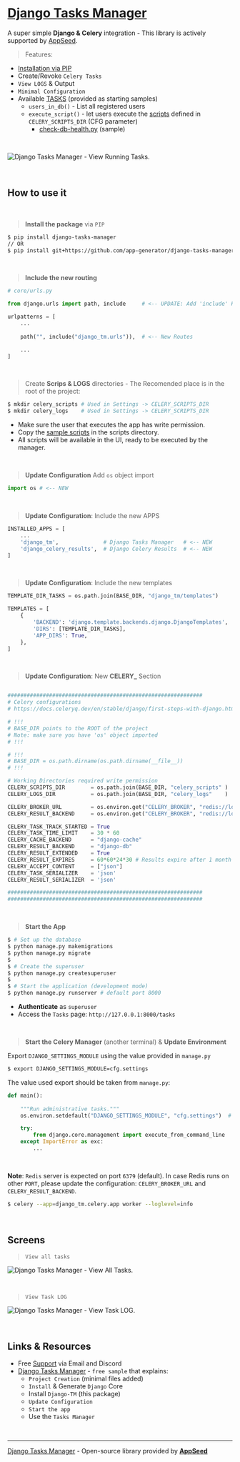 # [Django Tasks Manager](https://github.com/app-generator/django-tasks-manager)

A super simple **Django & Celery** integration - This library is actively supported by [AppSeed](https://appseed.us/).

> Features: 

- [Installation via PIP](https://pypi.org/project/django-tasks-manager/)
- Create/Revoke `Celery Tasks`
- `View LOGS` & Output
- `Minimal Configuration`
- Available [TASKS](https://github.com/app-generator/django-tasks-manager/blob/main/django_tm/tasks.py) (provided as starting samples)
  - `users_in_db()` - List all registered users
  - `execute_script()` - let users execute the [scripts](https://github.com/app-generator/django-tasks-manager/tree/main/django_tm/celery_scripts) defined in `CELERY_SCRIPTS_DIR` (CFG parameter)
    - [check-db-health.py](https://github.com/app-generator/django-tasks-manager/blob/main/django_tm/celery_scripts/check-db-health.py) (sample)    
    
<br />    

![Django Tasks Manager - View Running Tasks.](https://user-images.githubusercontent.com/51070104/195670211-a24f7d72-37c1-48fc-a842-ab45b4559ca0.jpg)

<br />

## How to use it

<br />

> **Install the package** via `PIP` 

```bash
$ pip install django-tasks-manager
// OR
$ pip install git+https://github.com/app-generator/django-tasks-manager.git
```

<br />

> **Include the new routing**

```python
# core/urls.py

from django.urls import path, include     # <-- UPDATE: Add 'include' HELPER

urlpatterns = [
    ...
    
    path("", include("django_tm.urls")),  # <-- New Routes

    ...
]
```

<br />

> Create **Scrips & LOGS** directories - The Recomended place is in the root of the project:

```bash
$ mkdir celery_scripts # Used in Settings -> CELERY_SCRIPTS_DIR
$ mkdir celery_logs    # Used in Settings -> CELERY_SCRIPTS_DIR
```

- Make sure the user that executes the app has write permission. 
- Copy the [sample scripts](./django_tm/celery_scripts) in the scripts directory. 
- All scripts will be available in the UI, ready to be executed by the manager. 

<br />

> **Update Configuration** Add `os` object import

```python
import os # <-- NEW
```

<br />

> **Update Configuration**: Include the new APPS

```python
INSTALLED_APPS = [
    ...                  
    'django_tm',              # Django Tasks Manager   # <-- NEW
    'django_celery_results',  # Django Celery Results  # <-- NEW
]
```

<br />

> **Update Configuration**: Include the new templates 

```python
TEMPLATE_DIR_TASKS = os.path.join(BASE_DIR, "django_tm/templates")     # <-- NEW

TEMPLATES = [
    {
        'BACKEND': 'django.template.backends.django.DjangoTemplates',   
        'DIRS': [TEMPLATE_DIR_TASKS],                                  # <-- Updated 
        'APP_DIRS': True,
    },
]
```

<br />

> **Update Configuration**: New **CELERY_** Section

```python

#############################################################
# Celery configurations
# https://docs.celeryq.dev/en/stable/django/first-steps-with-django.html

# !!!
# BASE_DIR points to the ROOT of the project
# Note: make sure you have 'os' object imported
# !!!

# !!!
# BASE_DIR = os.path.dirname(os.path.dirname(__file__))
# !!! 

# Working Directories required write permission
CELERY_SCRIPTS_DIR        = os.path.join(BASE_DIR, "celery_scripts" )
CELERY_LOGS_DIR           = os.path.join(BASE_DIR, "celery_logs"    )

CELERY_BROKER_URL         = os.environ.get("CELERY_BROKER", "redis://localhost:6379")
CELERY_RESULT_BACKEND     = os.environ.get("CELERY_BROKER", "redis://localhost:6379")

CELERY_TASK_TRACK_STARTED = True
CELERY_TASK_TIME_LIMIT    = 30 * 60
CELERY_CACHE_BACKEND      = "django-cache"
CELERY_RESULT_BACKEND     = "django-db"
CELERY_RESULT_EXTENDED    = True
CELERY_RESULT_EXPIRES     = 60*60*24*30 # Results expire after 1 month
CELERY_ACCEPT_CONTENT     = ["json"]
CELERY_TASK_SERIALIZER    = 'json'
CELERY_RESULT_SERIALIZER  = 'json'

#############################################################
#############################################################

```

<br />


> **Start the App** 

```bash
$ # Set up the database
$ python manage.py makemigrations
$ python manage.py migrate
$
$ # Create the superuser
$ python manage.py createsuperuser
$
$ # Start the application (development mode)
$ python manage.py runserver # default port 8000
```

- **Authenticate** as `superuser` 
- Access the `Tasks` page: `http://127.0.0.1:8000/tasks`

<br />

> **Start the Celery Manager** (another terminal) & **Update Environment** 

Export `DJANGO_SETTINGS_MODULE` using the value provided in `manage.py`

```bash
$ export DJANGO_SETTINGS_MODULE=cfg.settings  
```

The value used export should be taken from `manage.py`:

```python
def main():
    
    """Run administrative tasks."""
    os.environ.setdefault("DJANGO_SETTINGS_MODULE", "cfg.settings")  # <-- VALUE to be exported

    try:
        from django.core.management import execute_from_command_line
    except ImportError as exc:
        ...
```

<br />

**Note**: `Redis` server is expected on port `6379` (default). In case Redis runs on other `PORT`, please update the configuration: `CELERY_BROKER_URL` and `CELERY_RESULT_BACKEND`.

```bash
$ celery --app=django_tm.celery.app worker --loglevel=info 
``` 

<br />

## Screens

> `View all tasks`

![Django Tasks Manager - View All Tasks.](https://user-images.githubusercontent.com/51070104/195669853-677e887e-f8b2-4b56-bcf3-f81d98b175b0.jpg)

<br />

> `View Task LOG`

![Django Tasks Manager - View Task LOG.](https://user-images.githubusercontent.com/51070104/195669981-c64e3d13-1d83-496a-b527-cade9cda2cd2.jpg)

<br /> 

## Links & Resources

- Free [Support](https://appseed.us/support/) via Email and Discord
- [Django Tasks Manager](https://github.com/app-generator/sample-django-tasks-manager) - `free sample` that explains:
  - `Project Creation` (minimal files added)
  - `Install` & Generate `Django` Core
  - Install `Django-TM` (this package)
  - `Update Configuration`
  - `Start the app`
  - Use the `Tasks Manager`

<br />

---
[Django Tasks Manager](https://github.com/app-generator/django-tasks-manager) - Open-source library provided by **[AppSeed](https://appseed.us/)**
